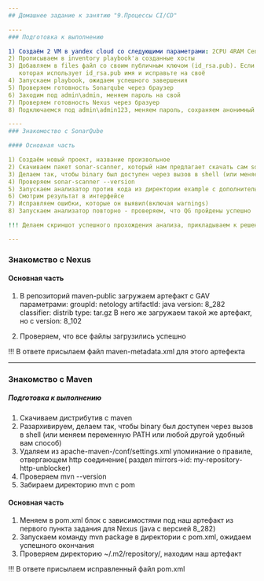 ```yaml
---
## Домашнее задание к занятию "9.Процессы CI/CD"

----
### Подготовка к выполнению

1) Создаём 2 VM в yandex cloud со следующими параметрами: 2CPU 4RAM Centos7(остальное по минимальным требованиям)
2) Прописываем в inventory playbook'a созданные хосты
3) Добавляем в files файл со своим публичным ключом (id_rsa.pub). Если ключ называется иначе - найдите таску в плейбуке, 
   которая использует id_rsa.pub имя и исправьте на своё
4) Запускаем playbook, ожидаем успешного завершения
5) Проверяем готовность Sonarqube через браузер
6) Заходим под admin\admin, меняем пароль на свой
7) Проверяем готовность Nexus через бразуер
8) Подключаемся под admin\admin123, меняем пароль, сохраняем анонимный доступ

----
### Знакомоство с SonarQube

#### Основная часть

1) Создаём новый проект, название произвольное
2) Скачиваем пакет sonar-scanner, который нам предлагает скачать сам sonarqube
3) Делаем так, чтобы binary был доступен через вызов в shell (или меняем переменную PATH или любой другой удобный вам способ)
4) Проверяем sonar-scanner --version
5) Запускаем анализатор против кода из директории example с дополнительным ключом -Dsonar.coverage.exclusions=fail.py
6) Смотрим результат в интерфейсе
7) Исправляем ошибки, которые он выявил(включая warnings)
8) Запускаем анализатор повторно - проверяем, что QG пройдены успешно

!!! Делаем скриншот успешного прохождения анализа, прикладываем к решению ДЗ

---
```

### Знакомство с Nexus

#### Основная часть

1) В репозиторий maven-public загружаем артефакт с GAV параметрами:
   groupId: netology
   artifactId: java
   version: 8_282
   classifier: distrib
   type: tar.gz
   В него же загружаем такой же артефакт, но с version: 8_102

2) Проверяем, что все файлы загрузились успешно

!!! В ответе присылаем файл maven-metadata.xml для этого артефекта

---
### Знакомство с Maven

##### Подготовка к выполнению

1) Скачиваем дистрибутив с maven
2) Разархивируем, делаем так, чтобы binary был доступен через вызов в shell (или меняем переменную PATH или любой другой удобный вам способ)
3) Удаляем из apache-maven-<version>/conf/settings.xml упоминание о правиле, отвергающем http соединение( раздел mirrors->id: my-repository-http-unblocker)
4) Проверяем mvn --version
5) Забираем директорию mvn с pom

#### Основная часть

1) Меняем в pom.xml блок с зависимостями под наш артефакт из первого пункта задания для Nexus (java с версией 8_282)
2) Запускаем команду mvn package в директории с pom.xml, ожидаем успешного окончания
3) Проверяем директорию ~/.m2/repository/, находим наш артефакт

!!! В ответе присылаем исправленный файл pom.xml